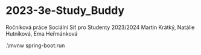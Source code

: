# 2023-3e-Study_Buddy
Ročníková práce Sociální Síť pro Studenty 2023/2024 Martin Krátký, Natálie Hutníková, Ema Heřmánková


.\mvnw spring-boot:run
